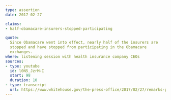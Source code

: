 ```yaml
---
type: assertion
date: 2017-02-27

claims:
- half-obamacare-insurers-stopped-participating

quote:
  Since Obamacare went into effect, nearly half of the insurers are
  stopped and have stopped from participating in the Obamacare
  exchanges.
where: listening session with health insurance company CEOs
sources:
- type: youtube
  id: l0N5_JzrM-I
  start: 98
  duration: 10
- type: transcript
  url: https://www.whitehouse.gov/the-press-office/2017/02/27/remarks-president-trump-listening-session-health-insurance-company-ceos
---
```

